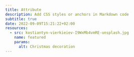 ```yaml
---
title: Attribute
description: Add CSS styles or anchors in Markdown code
subtitle: true
date: 2022-09-09T15:21:22+02:00
resources:
  - src: kostiantyn-vierkieiev-I9WxMb4vmRE-unsplash.jpg
    name: featured
    params: 
      alt: Christmas decoration
---
```

